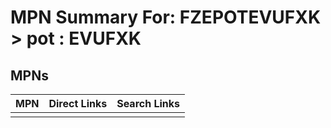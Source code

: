 



# MPN Summary For: FZEPOTEVUFXK > pot : EVUFXK

## MPNs
  

|MPN|Direct Links|Search Links|
| :--- | :--- | :--- |
||||
